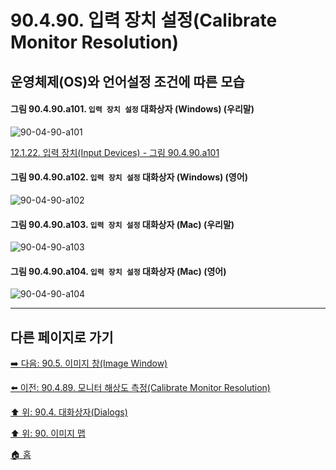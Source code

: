 # 90.4.90. 입력 장치 설정(Calibrate Monitor Resolution)
## 운영체제(OS)와 언어설정 조건에 따른 모습

<a id="90-04-90-a101"></a>

#### 그림 90.4.90.a101. `입력 장치 설정` 대화상자 (Windows) (우리말)
![90-04-90-a101](https://github.com/wonder13662/gimp/assets/15767104/d06f8fe9-27f3-4fb9-8a32-66c60e199663)

[12.1.22. 입력 장치(Input Devices) - 그림 90.4.90.a101](./12-01-22-input-devices.md#90-04-90-a101)

<a id="90-04-90-a102"></a>

#### 그림 90.4.90.a102. `입력 장치 설정` 대화상자 (Windows) (영어)
![90-04-90-a102](https://github.com/wonder13662/gimp/assets/15767104/ee2329bc-fc7d-4260-92a5-261f0cd09441)

<a id="90-04-90-a103"></a>

#### 그림 90.4.90.a103. `입력 장치 설정` 대화상자 (Mac) (우리말)
![90-04-90-a103](https://github.com/wonder13662/gimp/assets/15767104/a79d6622-fdb8-46e7-bfc0-be0d7f905891)

<a id="90-04-90-a104"></a>

#### 그림 90.4.90.a104. `입력 장치 설정` 대화상자 (Mac) (영어)
![90-04-90-a104](https://github.com/wonder13662/gimp/assets/15767104/2c6350b0-f72f-48ce-8c81-499a9222b722)

***

## 다른 페이지로 가기

[➡️ 다음: 90.5. 이미지 창(Image Window)](./90-05-00-image_window.md)

[⬅️ 이전: 90.4.89. 모니터 해상도 측정(Calibrate Monitor Resolution)](./90-04-89-calibrate_monitor_resolution.md)

[⬆️ 위: 90.4. 대화상자(Dialogs)](./90-04-00-dialogs.md)

[⬆️ 위: 90. 이미지 맵](./90-00-image-map.md)

[🏠 홈](./00-home.md)
